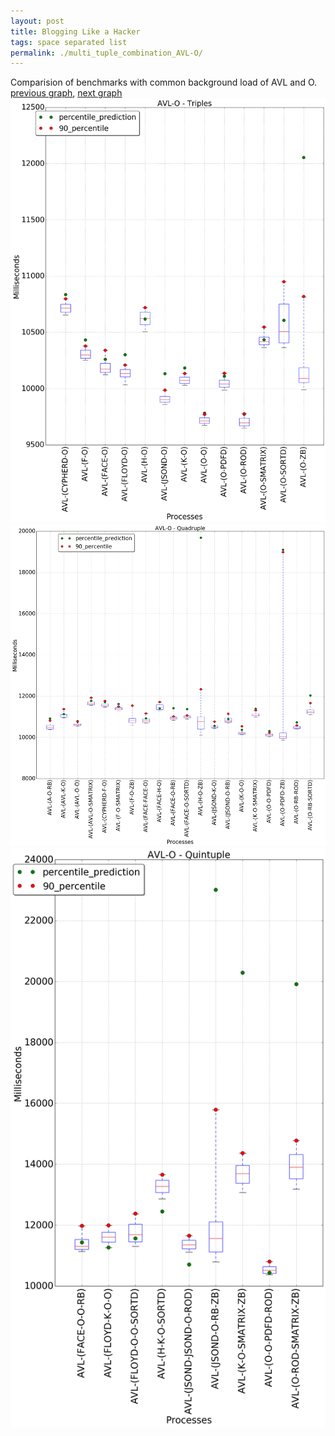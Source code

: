 ```yaml
---
layout: post
title: Blogging Like a Hacker
tags: space separated list
permalink: ./multi_tuple_combination_AVL-O/
---
```


Comparision of benchmarks with common background load of AVL and O.
[previous graph](./multi_tuple_combination_AVL-K/), [next graph](./multi_tuple_combination_AVL-PDFD/)
<img src="./images/triple/AVL/AVL-O_box.png" alt="graph figure"><img src="./images/quadruple/AVL/AVL-O_box.png" alt="graph figure"><img src="./images/quintuple/AVL/AVL-O_box.png" alt="graph figure">